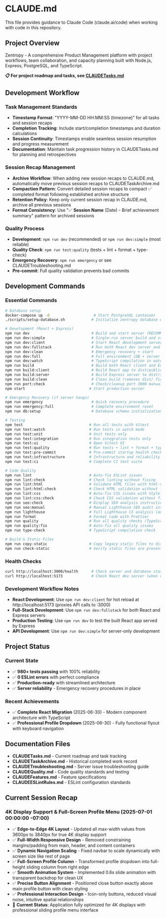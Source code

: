 # CLAUDE.md

This file provides guidance to Claude Code (claude.ai/code) when working with code in this repository.

## Project Overview

Zentropy - A comprehensive Product Management platform with project workflows, team collaboration, and capacity planning built with Node.js, Express, PostgreSQL, and TypeScript.

**📋 For project roadmap and tasks, see [CLAUDETasks.md](./CLAUDETasks.md)**

## Development Workflow

### Task Management Standards
- **Timestamp Format**: "YYYY-MM-DD HH:MM:SS (timezone)" for all tasks and session recaps
- **Completion Tracking**: Include start/completion timestamps and duration calculations
- **Session Continuity**: Timestamps enable seamless session resumption and progress measurement
- **Documentation**: Maintain task progression history in CLAUDETasks.md for planning and retrospectives

### Session Recap Management
- **Archive Workflow**: When adding new session recaps to CLAUDE.md, automatically move previous session recaps to CLAUDETaskArchive.md
- **Compaction Pattern**: Convert detailed session recaps to compact ✅ completed format following established archive structure
- **Retention Policy**: Keep only current session recap in CLAUDE.md, archive all previous sessions
- **Format Consistency**: Use "✅ **Session Name** (Date) - Brief achievement summary" pattern for archived sessions

### Quality Process
- **Development**: `npm run dev` (recommended) or `npm run dev:simple` (most reliable)
- **Quality Check**: `npm run test:quality` (tests + lint + format + type-check)
- **Emergency Recovery**: `npm run emergency` or see CLAUDETroubleshooting.md
- **Pre-commit**: Full quality validation prevents bad commits

## Development Commands

### Essential Commands
```bash
# Database setup
docker-compose up -d                    # Start PostgreSQL container
./scripts/setup-database.sh            # Initialize zentropy database with full schema (run once)

# Development (React + Express)
npm run dev                            # Build and start server (RECOMMENDED for production testing)
npm run dev:simple                     # Single-run server build and start (most reliable)
npm run dev:client                     # Start React development server with hot reload (port 5173)
npm run dev:fullstack                  # Run both React dev server and Express API concurrently
npm run dev:clean                      # Emergency recovery + start
npm run dev:full                       # Full environment (DB + server + auto-restart)
npm run dev:watch                      # TypeScript compilation in watch mode
npm run build                          # Build both React client and Express server
npm run build:client                   # Build React app to dist/public
npm run build:server                   # Build Express server to dist/server
npm run build:clean                    # Clean build (removes dist/ first)
npm run port:check                     # Check/cleanup port 3000 manually
npm start                             # Start production server

# Emergency Recovery (if server hangs)
npm run emergency                      # Quick recovery procedure  
npm run emergency:full                 # Complete environment reset
npm run db:setup                       # Database schema initialization

# Testing
npm test                              # Run all tests with Vitest
npm run test:watch                    # Run tests in watch mode
npm run test:unit                     # Unit tests only
npm run test:integration              # Run integration tests only
npm run test:ui                       # Open Vitest UI
npm run test:quality                  # Run tests + lint + format + type-check (RECOMMENDED)
npm run test:pre-commit               # Pre-commit startup health check (15s) - PREVENTS SERVER HANGING
npm run test:infrastructure           # Infrastructure and reliability tests
npm run test:ci                       # Complete CI test suite

# Code Quality
npm run lint                          # Auto-fix ESLint issues
npm run lint:check                    # Check linting without fixing
npm run lint:html                     # Validate HTML files with html-validate
npm run lint:html:check               # Check HTML validation without fixing
npm run lint:css                      # Auto-fix CSS issues with Stylelint
npm run lint:css:check                # Check CSS validation without fixing
npm run seo:check                     # Display SEO analysis instructions
npm run seo:manual                    # Manual Lighthouse SEO audit instructions  
npm run lighthouse                    # Full Lighthouse CI analysis (automated)
npm run format                        # Format code with Prettier
npm run quality                       # Run all quality checks (TypeScript + HTML + CSS)
npm run quality:fix                   # Auto-fix all quality issues
npm run type-check                    # TypeScript compilation check

# Build & Static Files
npm run copy-static                   # Copy legacy static files to dist/public (for backward compatibility)
npm run check-static                  # Verify static files are present
```

### Health Checks
```bash
curl http://localhost:3000/health      # Check server and database status
curl http://localhost:5173             # Check React dev server (when running dev:client)
```

### Development Workflow Notes
- **React Development**: Use `npm run dev:client` for hot reload at http://localhost:5173 (proxies API calls to :3000)
- **Full-Stack Development**: Use `npm run dev:fullstack` for both React and Express servers
- **Production Testing**: Use `npm run dev` to test the built React app served by Express
- **API Development**: Use `npm run dev:simple` for server-only development

## Project Status

### Current State
- ✅ **980+ tests passing** with 100% reliability
- ✅ **0 ESLint errors** with perfect compliance
- ✅ **Production-ready** with streamlined architecture
- ✅ **Server reliability** - Emergency recovery procedures in place

### Recent Achievements
- ✅ **Complete React Migration** (2025-06-30) - Modern component architecture with TypeScript
- ✅ **Professional Profile Dropdown** (2025-06-30) - Fully functional flyout with keyboard navigation

## Documentation Files

- **CLAUDETasks.md** - Current roadmap and task tracking
- **CLAUDETaskArchive.md** - Historical completed work record
- **CLAUDETroubleshooting.md** - Server issue troubleshooting guide
- **CLAUDEQuality.md** - Code quality standards and testing
- **CLAUDEFeatures.md** - Feature specifications
- **CLAUDEESLintRules.md** - ESLint configuration standards

## Current Session Recap

### **4K Display Support & Full-Screen Profile Menu** (2025-07-01 00:00:00 -07:00)
- ✅ **Edge-to-Edge 4K Layout** - Updated all max-width values from 3600px to 3840px for true 4K display support
- ✅ **Full-Width Responsive Design** - Removed constraining margins/padding from main, header, and content containers
- ✅ **Dynamic Navigation Scaling** - Fixed navbar to scale dynamically with screen size like rest of page
- ✅ **Full-Screen Profile Column** - Transformed profile dropdown into full-height sliding column from right edge
- ✅ **Smooth Animation System** - Implemented 0.6s slide animation with transparent backdrop for clean UX
- ✅ **Precise Button Alignment** - Positioned close button exactly above main profile button with clean styling
- ✅ **Professional Interaction Design** - Icon-only buttons, reduced visual noise, intuitive spatial relationships
- 🔄 **Current Status**: Application fully optimized for 4K displays with professional sliding profile menu interface
